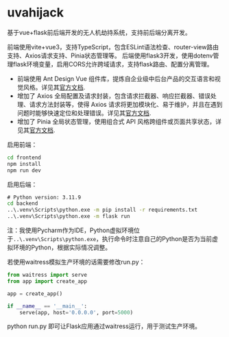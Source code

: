 # uvahijack
基于vue+flask前后端开发的无人机劫持系统，支持前后端分离开发。

前端使用vite+vue3，支持TypeScript，包含ESLint语法检查、router-view路由支持、Axios请求支持、Pinia状态管理等。
后端使用flask3开发，使用dotenv管理flask环境变量，启用CORS允许跨域请求，支持flask路由、配置分离管理。

- 前端使用 Ant Design Vue 组件库，提炼自企业级中后台产品的交互语言和视觉风格。详见其[官方文档](https://www.antdv.com/docs/vue/introduce-cn).
- 增加了 Axios 全局配置及请求封装，包含请求拦截器、响应拦截器、错误处理、请求方法封装等，使得 Axios 请求将更加模块化、易于维护，并且在遇到问题时能够快速定位和处理错误。详见其[官方文档](https://www.axios-http.cn/docs/intro).
- 增加了 Pinia 全局状态管理，使用组合式 API 风格跨组件或页面共享状态，详见其[官方文档](https://pinia.vuejs.org/zh/introduction.html).

启用前端：
```cmd
cd frontend
npm install
npm run dev
```
启用后端：
```cmd
# Python version: 3.11.9
cd backend
..\.venv\Scripts\python.exe -m pip install -r requirements.txt
..\.venv\Scripts\python.exe -m flask run
```
注：我使用Pycharm作为IDE，Python虚拟环境位于`..\.venv\Scripts\python.exe`，执行命令时注意自己的Python是否为当前虚拟环境的Python，根据实际情况调整。

若使用waitress模拟生产环境的话需要修改run.py：
```python
from waitress import serve
from app import create_app

app = create_app()

if __name__ == '__main__':
    serve(app, host='0.0.0.0', port=5000)
```
python run.py 即可让Flask应用通过waitress运行，用于测试生产环境。

